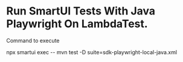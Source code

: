 # Run SmartUI Tests With Java Playwright On LambdaTest.

Command to execute

npx smartui exec -- mvn test -D suite=sdk-playwright-local-java.xml
